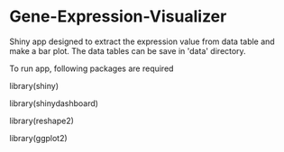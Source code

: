 # Gene-Expression-Visualizer

Shiny app designed to extract the expression value from data table and make a bar plot. The data tables can be save in 'data' directory.

To run app, following packages are required

library(shiny)

library(shinydashboard)

library(reshape2)

library(ggplot2)
